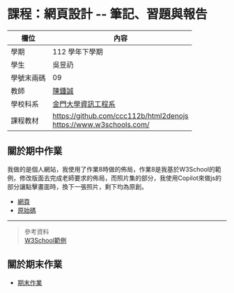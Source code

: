 # 課程：網頁設計 -- 筆記、習題與報告

欄位 | 內容
-----|--------
學期 | 112 學年下學期
學生 |  吳昱礽
學號末兩碼 | 09
教師 | [陳鍾誠](https://www.nqu.edu.tw/educsie/index.php?act=blog&code=list&ids=4)
學校科系 | [金門大學資訊工程系](https://www.nqu.edu.tw/educsie/index.php)
課程教材 | https://github.com/ccc112b/html2denojs <br/> https://www.w3schools.com/

## 關於期中作業
我做的是個人網站，我使用了作業8時做的佈局，作業8是我基於W3School的範例，修改版面去完成老師要求的佈局，而照片集的部分，我使用Copilot來做js的部分讓點擊畫面時，換下一張照片，剩下均為原創。
* [網頁](https://dogcatlionz.github.io/wp/mid/%E5%80%8B%E4%BA%BA%E7%B6%B2%E7%AB%99.html)
* [原始碼](https://github.com/Dogcatlionz/wp/tree/master/mid)
***
> 參考資料<br>[W3School範例](https://www.w3schools.com/css/tryit.asp?filename=trycss_website_layout_grid2)
## 關於期末作業
* [期末作業](https://github.com/Dogcatlionz/wp/tree/master/final)
